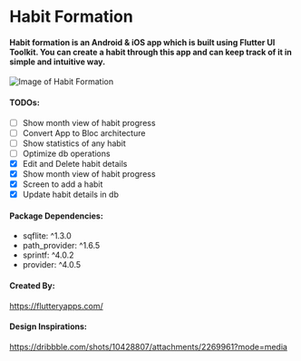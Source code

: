 # Habit Formation
#### Habit formation is an Android &amp; iOS app which is built using Flutter UI Toolkit. You can create a habit through this app and can keep track of it in simple and intuitive way.

![Image of Habit Formation](https://flutteryapps.com/assets/images/github/habit-formation.jpg)

#### TODOs:
- [ ] Show month view of habit progress
- [ ] Convert App to Bloc architecture
- [ ] Show statistics of any habit
- [ ] Optimize db operations
- [x] Edit and Delete habit details
- [x] Show month view of habit progress
- [x] Screen to add a habit
- [x] Update habit details in db

#### Package Dependencies:
* sqflite: ^1.3.0
* path_provider: ^1.6.5
* sprintf: ^4.0.2
* provider: ^4.0.5

#### Created By:
https://flutteryapps.com/

#### Design Inspirations:
https://dribbble.com/shots/10428807/attachments/2269961?mode=media
